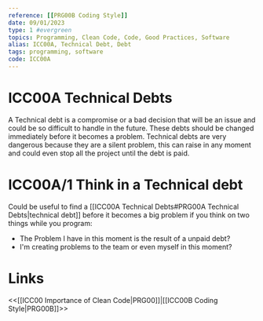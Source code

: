```yaml
---
reference: [[PRG00B Coding Style]]
date: 09/01/2023
type: 1 #evergreen
topics: Programming, Clean Code, Code, Good Practices, Software
alias: ICC00A, Technical Debt, Debt
tags: programming, software
code: ICC00A
---
```

# ICC00A Technical Debts

A Technical debt is a compromise or a bad decision that will be an issue and could be so difficult to handle in the future. These debts should be changed immediately before it becomes a problem. 
Technical debts are very dangerous because they are a silent problem, this can raise in any moment and could even stop all the project until the debt is paid.

# ICC00A/1 Think in a Technical debt

Could be useful to find a [[ICC00A Technical Debts#PRG00A Technical Debts|technical debt]] before it becomes a big problem if you think on two things while you program:
- The Problem I have in this moment is the result of a unpaid debt?
- I'm creating problems to the team or even myself in this moment?

# Links
<<[[ICC00 Importance of Clean Code|PRG00]]|[[ICC00B Coding Style|PRG00B]]>>